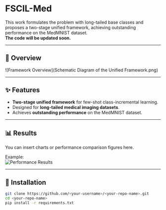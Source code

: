 # FSCIL-Med

This work formulates the problem with long-tailed base classes and proposes a two-stage unified framework, achieving outstanding performance on the MedMNIST dataset.  
**The code will be updated soon.**

---

## 📌 Overview
![Framework Overview](Schematic Diagram of the Unified Framework.png)

---

## ✨ Features
- **Two-stage unified framework** for few-shot class-incremental learning.
- Designed for **long-tailed medical imaging datasets**.
- Achieves **outstanding performance** on the MedMNIST dataset.

---

## 📊 Results
You can insert charts or performance comparison figures here.

Example:  
![Performance Results](images/results.png)

---

## 🚀 Installation
```bash
git clone https://github.com/<your-username>/<your-repo-name>.git
cd <your-repo-name>
pip install -r requirements.txt
